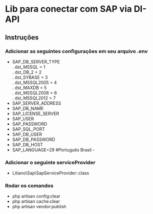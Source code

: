 # Lib para conectar com SAP via DI-API

## Instruções
### Adicionar as seguintes configurações em seu arquivo .env
* SAP_DB_SERVER_TYPE<br>
. dst_MSSQL = 1<br>
. dst_DB_2 = 2<br>
. dst_SYBASE = 3<br>
. dst_MSSQL2005 = 4<br>
. dst_MAXDB = 5<br>
. dst_MSSQL2008 = 6<br>
. dst_MSSQL2012 = 7<br>
* SAP_SERVER_ADDRESS
* SAP_DB_NAME
* SAP_LICENSE_SERVER
* SAP_USER
* SAP_PASSWORD
* SAP_SQL_PORT
* SAP_DB_USER
* SAP_DB_PASSWORD
* SAP_DB_HOST
* SAP_LANGUAGE=29 #Português Brasil - 

### Adicionar o seguinte serviceProvider
* Litiano\Sap\SapServiceProvider::class

### Rodar os comandos
* php artisan config:clear
* php artisan cache:clear
* php artisan vendor:publish